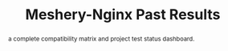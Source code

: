 ---
layout: past-results-layout
title: Meshery-Nginx Past Results
permalink: installation/compatibility-matrix/meshery-nginx-sm-past-results
abstract: a complete compatibility matrix and project test status dashboard.
language: en
display-title: "false"
list: exclude
type: "project"
service-mesh: "meshery-nginx-sm"
subheading: Meshery-Nginx
---